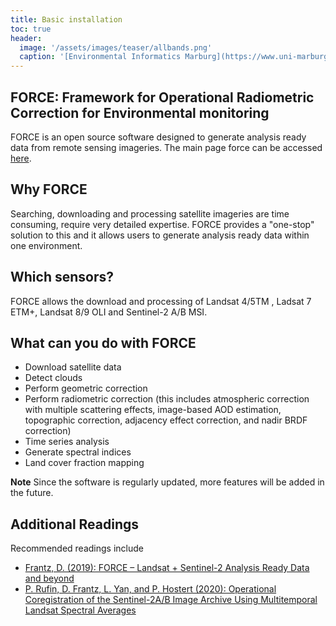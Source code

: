 ```yaml
---
title: Basic installation
toc: true
header:
  image: '/assets/images/teaser/allbands.png'
  caption: '[Environmental Informatics Marburg](https://www.uni-marburg.de/en/fb19/disciplines/physisch/environmentalinformatics){:target="_blank"}'
---
```


## FORCE: Framework for Operational Radiometric Correction for Environmental monitoring

FORCE is an open source software designed to generate analysis ready data from remote sensing imageries. 
The main page force can be accessed [here](https://force-eo.readthedocs.io/en/latest/index.html).

## Why FORCE

Searching, downloading and processing satellite imageries are time consuming, require very detailed expertise. FORCE provides a "one-stop" solution to this and it allows users to generate analysis ready data within one environment.

## Which sensors?

FORCE allows the download and processing of Landsat 4/5TM , Ladsat 7 ETM+, Landsat 8/9 OLI and Sentinel-2 A/B MSI.

## What can you do with FORCE

* Download satellite data
* Detect clouds
* Perform geometric correction
* Perform radiometric correction (this includes atmospheric correction with multiple scattering effects, image-based AOD estimation, topographic correction, adjacency effect correction, and nadir BRDF correction)
* Time series analysis
* Generate spectral indices
* Land cover fraction mapping 

**Note** Since the software is regularly updated, more features will be added in the future.

## Additional Readings
Recommended readings include 
* [Frantz, D. (2019): FORCE – Landsat + Sentinel-2 Analysis Ready Data and beyond](http://doi.org/10.3390/rs11091124)
* [P. Rufin, D. Frantz, L. Yan, and P. Hostert (2020): Operational Coregistration of the Sentinel-2A/B Image Archive Using Multitemporal Landsat Spectral Averages](https://doi.org/10.1109/LGRS.2020.2982245)